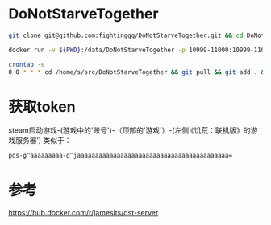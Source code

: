 # DoNotStarveTogether

```bash
git clone git@github.com:fightinggg/DoNotStarveTogether.git && cd DoNotStarveTogether
```

```bash
docker run -v ${PWD}:/data/DoNotStarveTogether -p 10999-11000:10999-11000/udp -p 12346-12347:12346-12347/udp -d --name dst jamesits/dst-server:latest
```

```bash
crontab -e
0 0 * * * cd /home/s/src/DoNotStarveTogether && git pull && git add . && git commit -m '-'&& git push
```

# 获取token
steam启动游戏-(游戏中的'账号')-（顶部的'游戏'）-(左侧‘《饥荒：联机版》的游戏服务器’)
类似于：
```
pds-g^aaaaaaaaa-q^jaaaaaaaaaaaaaaaaaaaaaaaaaaaaaaaaaaaaaaaaaa=
```
# 参考
https://hub.docker.com/r/jamesits/dst-server
